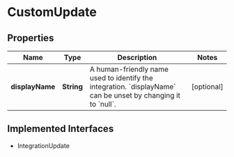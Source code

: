 

# CustomUpdate

## Properties

Name | Type | Description | Notes
------------ | ------------- | ------------- | -------------
**displayName** | **String** | A human-friendly name used to identify the integration. &#x60;displayName&#x60; can be unset by changing it to &#x60;null&#x60;. |  [optional]


## Implemented Interfaces

* IntegrationUpdate


